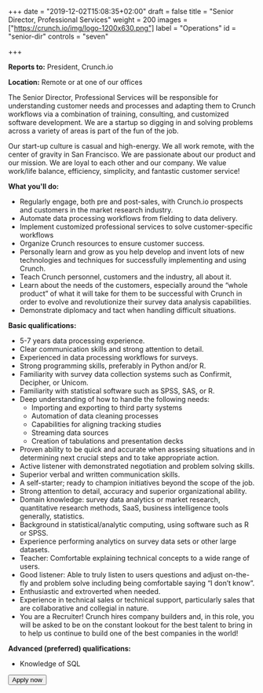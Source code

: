 +++
date = "2019-12-02T15:08:35+02:00"
draft = false
title = "Senior Director, Professional Services"
weight = 200
images = ["https://crunch.io/img/logo-1200x630.png"]
label = "Operations"
id = "senior-dir"
controls = "seven"

+++

**Reports to:** President, Crunch.io

**Location:** Remote or at one of our offices

The Senior Director, Professional Services will be responsible for understanding customer needs and processes and adapting them to Crunch workflows via a combination of training, consulting, and customized software development. We are a startup so digging in and solving problems across a variety of areas is part of the fun of the job.

Our start-up culture is casual and high-energy. We all work remote, with the center of gravity in San Francisco. We are passionate about our product and our mission. We are loyal to each other and our company. We value work/life balance, efficiency, simplicity, and fantastic customer service!

**What you'll do:**

- Regularly engage, both pre and post-sales, with Crunch.io prospects and customers in the market research industry.
- Automate data processing workflows from fielding to data delivery.
- Implement customized professional services to solve customer-specific workflows
- Organize Crunch resources to ensure customer success.
- Personally learn and grow as you help develop and invent lots of new technologies and techniques for successfully implementing and using Crunch.
- Teach Crunch personnel, customers and the industry, all about it.
- Learn about the needs of the customers, especially around the “whole product” of what it will take for them to be successful with Crunch in order to evolve and revolutionize their survey data analysis capabilities.
- Demonstrate diplomacy and tact when handling difficult situations.

**Basic qualifications:**

- 5-7 years data processing experience.
- Clear communication skills and strong attention to detail.
- Experienced in data processing workflows for surveys.
- Strong programming skills, preferably in Python and/or R.
- Familiarity with survey data collection systems such as Confirmit, Decipher, or Unicom.
- Familiarity with statistical software such as SPSS, SAS, or R.
- Deep understanding of how to handle the following needs:
  - Importing and exporting to third party systems
  - Automation of data cleaning processes
  - Capabilities for aligning tracking studies
  - Streaming data sources
  - Creation of tabulations and presentation decks
- Proven ability to be quick and accurate when assessing situations and in determining next crucial steps and to take appropriate action.
- Active listener with demonstrated negotiation and problem solving skills.
- Superior verbal and written communication skills.
- A self-starter; ready to champion initiatives beyond the scope of the job.
- Strong attention to detail, accuracy and superior organizational ability.
- Domain knowledge: survey data analytics or market research, quantitative research methods, SaaS, business intelligence tools generally, statistics.
- Background in statistical/analytic computing, using software such as R or SPSS.
- Experience performing analytics on survey data sets or other large datasets.
- Teacher: Comfortable explaining technical concepts to a wide range of users.
- Good listener: Able to truly listen to users questions and adjust on-the-fly and
problem solve including being comfortable saying “I don’t know”.
- Enthusiastic and extroverted when needed.
- Experience in technical sales or technical support, particularly sales that are
collaborative and collegial in nature.
- You are a Recruiter! Crunch hires company builders and, in this role, you will be
asked to be on the constant lookout for the best talent to bring in to help us
continue to build one of the best companies in the world!

**Advanced (preferred) qualifications:**

- Knowledge of SQL

<button class="btn btn-success" onclick="location.href='mailto:careers@crunch.io';">Apply now</button>
